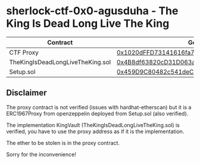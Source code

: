 # sherlock-ctf-0x0-agusduha - The King Is Dead Long Live The King

| Contract                         | Goerli                                                                                                                       |
| -------------------------------- | ---------------------------------------------------------------------------------------------------------------------------- |
| CTF Proxy                        | [0x1020dFFD73141616fa7A931feE757DC9114B79D9](https://goerli.etherscan.io/address/0x1020dFFD73141616fa7A931feE757DC9114B79D9) |
| TheKingIsDeadLongLiveTheKing.sol | [0x4B8df63820cD31D063a160e1C40f8583227591cB](https://goerli.etherscan.io/address/0x4B8df63820cD31D063a160e1C40f8583227591cB) |
| Setup.sol                        | [0x459D9C80482c541deC1Aa491209EF598BF7c9344](https://goerli.etherscan.io/address/0x459D9C80482c541deC1Aa491209EF598BF7c9344) |

## Disclaimer

The proxy contract is not verified (issues with hardhat-etherscan) but it is a ERC1967Proxy from openzeppelin deployed from Setup.sol (also verified).

The implementation KingVault (TheKingIsDeadLongLiveTheKing.sol) is verified, you have to use the proxy address as if it is the implementation.

The ether to be stolen is in the proxy contract.

Sorry for the inconvenience!
